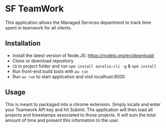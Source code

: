 # SF TeamWork
This application allows the Managed Services department to track time spent in teamwork for all clients.

## Installation
 - Install the latest version of Node.JS: https://nodejs.org/en/download/
 - Clone or download repository
 - `CD` in project folder and run `npm install aurelia-cli -g` & `npm install`
 - Run front-end build tools with `au run`
 - Run `au run` to start application and visit localhost:9000

## Usage
This is meant to packaged into a chrome extension. Simply locate and enter your Teamwork API key and hit Submit. The application will then load all projects and timestamps associated to those projects. It will sum the total amount of time and present this information to the user.
